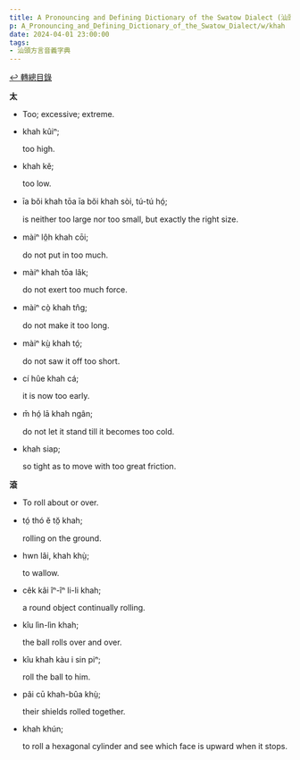 ```yaml
---
title: A Pronouncing and Defining Dictionary of the Swatow Dialect (汕頭方言音義字典) / khah
p: A_Pronouncing_and_Defining_Dictionary_of_the_Swatow_Dialect/w/khah
date: 2024-04-01 23:00:00
tags: 
- 汕頭方言音義字典
---
```


[↩️ 轉總目錄](/A_Pronouncing_and_Defining_Dictionary_of_the_Swatow_Dialect)


**太**
- Too; excessive; extreme.

- khah kûiⁿ;

  too high.

- khah kĕ;

  too low.

- īa bŏi khah tōa īa bŏi khah sòi, tú-tú hó̤;

  is neither too large nor too small, but exactly the right size.

- màiⁿ lô̤h khah cōi;

  do not put in too much.

- màiⁿ khah tōa lâk;

  do not exert too much force.

- màiⁿ cò̤ khah tn̂g;

  do not make it too long.

- màiⁿ kṳ̀ khah tó̤;

  do not saw it off too short.

- cí hûe khah cá;

  it is now too early.

- m̄ hó̤ lā khah ngân;

  do not let it stand till it becomes too cold.

- khah siap;

  so tight as to move with too great friction.

**滾**
- To roll about or over.

- tó̤ thó ĕ tŏ̤ khah;

  rolling on the ground.

- hwn lâi, khah khṳ̀;

  to wallow.

- cêk kâi îⁿ-îⁿ li-li khah;

  a round object continually rolling.

- kîu lìn-lìn khah;

  the ball rolls over and over.

- kîu khah kàu i sin piⁿ;

  roll the ball to him.

- pâi cū khah-bûa khṳ̀;

  their shields rolled together.

- khah khún;

  to roll a hexagonal cylinder and see which face is upward when it stops.